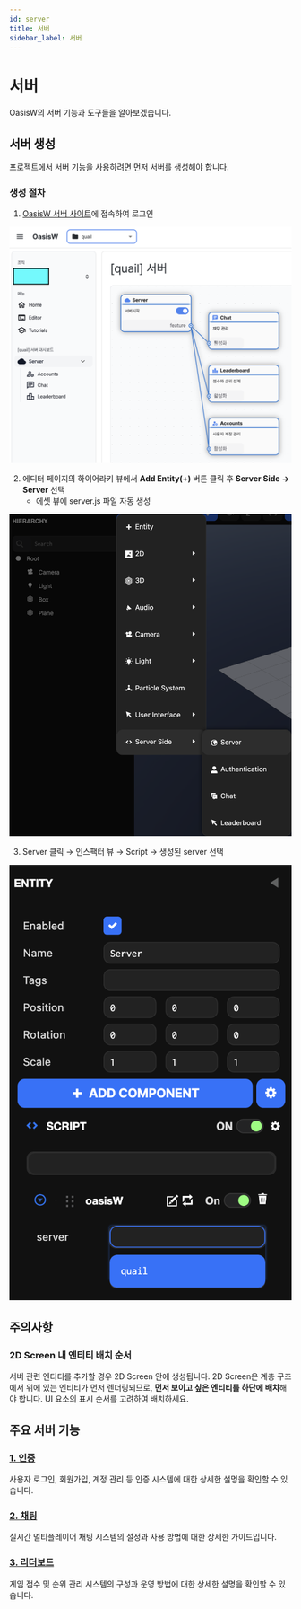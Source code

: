 ```yaml
---
id: server
title: 서버
sidebar_label: 서버
---
```


# 서버

OasisW의 서버 기능과 도구들을 알아보겠습니다.

## 서버 생성

프로젝트에서 서버 기능을 사용하려면 먼저 서버를 생성해야 합니다. 

### 생성 절차

1. [OasisW 서버 사이트](https://oasisserver.link/)에 접속하여 로그인

![Server](/img/usage-guide/9_server.png)

2. 에디터 페이지의 하이어라키 뷰에서 **Add Entity(+)** 버튼 클릭 후 **Server Side → Server** 선택
    - 에셋 뷰에 server.js 파일 자동 생성

![Server](/img/usage-guide/9_1_server.png)

3. Server 클릭 → 인스팩터 뷰 → Script → 생성된 server 선택 

![Server](/img/usage-guide/9_2_server.png)

## 주의사항

### 2D Screen 내 엔티티 배치 순서
서버 관련 엔티티를 추가할 경우 2D Screen 안에 생성됩니다. 2D Screen은 계층 구조에서 위에 있는 엔티티가 먼저 렌더링되므로, **먼저 보이고 싶은 엔티티를 하단에 배치**해야 합니다. UI 요소의 표시 순서를 고려하여 배치하세요.

## 주요 서버 기능

### [1. 인증](./authentication)
사용자 로그인, 회원가입, 계정 관리 등 인증 시스템에 대한 상세한 설명을 확인할 수 있습니다.

### [2. 채팅](./chat)
실시간 멀티플레이어 채팅 시스템의 설정과 사용 방법에 대한 상세한 가이드입니다.

### [3. 리더보드](./leaderboard)
게임 점수 및 순위 관리 시스템의 구성과 운영 방법에 대한 상세한 설명을 확인할 수 있습니다.
